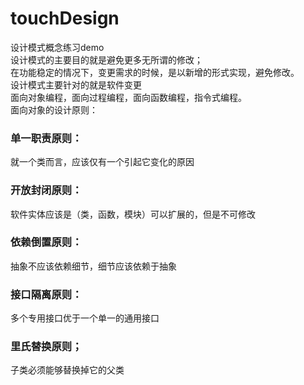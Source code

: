 # touchDesign
设计模式概念练习demo\
设计模式的主要目的就是避免更多无所谓的修改；\
在功能稳定的情况下，变更需求的时候，是以新增的形式实现，避免修改。\
设计模式主要针对的就是软件变更\
面向对象编程，面向过程编程，面向函数编程，指令式编程。\
面向对象的设计原则：

### 单一职责原则：
就一个类而言，应该仅有一个引起它变化的原因
### 开放封闭原则：
软件实体应该是（类，函数，模块）可以扩展的，但是不可修改
### 依赖倒置原则：
抽象不应该依赖细节，细节应该依赖于抽象
### 接口隔离原则：
多个专用接口优于一个单一的通用接口
### 里氏替换原则；
子类必须能够替换掉它的父类





